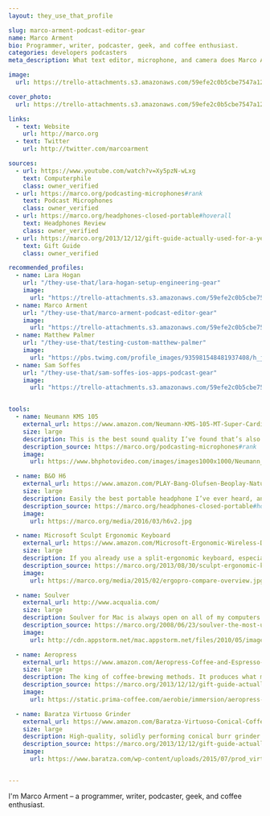 ```yaml
---
layout: they_use_that_profile

slug: marco-arment-podcast-editor-gear
name: Marco Arment
bio: Programmer, writer, podcaster, geek, and coffee enthusiast.
categories: developers podcasters
meta_description: What text editor, microphone, and camera does Marco Arment use?

image:
  url: https://trello-attachments.s3.amazonaws.com/59efe2c0b5cbe7547a121145/59efe352b503f6f8cc894c5e/6b3a4efe5b947994a0f2fc1dc58d28db/Marco_Arment.jpg

cover_photo:
  url: https://trello-attachments.s3.amazonaws.com/59efe2c0b5cbe7547a121145/59efe352b503f6f8cc894c5e/fe4217dac9c7a1a97e1504556a5c47ee/sculpt1.jpg

links:
  - text: Website
    url: http://marco.org
  - text: Twitter
    url: http://twitter.com/marcoarment

sources:
  - url: https://www.youtube.com/watch?v=Xy5pzN-wLxg
    text: Computerphile
    class: owner_verified 
  - url: https://marco.org/podcasting-microphones#rank
    text: Podcast Microphones
    class: owner_verified 
  - url: https://marco.org/headphones-closed-portable#hoverall
    text: Headphones Review
    class: owner_verified 
  - url: https://marco.org/2013/12/12/gift-guide-actually-used-for-a-year
    text: Gift Guide
    class: owner_verified 

recommended_profiles:
  - name: Lara Hogan
    url: "/they-use-that/lara-hogan-setup-engineering-gear"
    image: 
      url: "https://trello-attachments.s3.amazonaws.com/59efe2c0b5cbe7547a121145/59efe3a6dfb5ff8b72105d3f/268bbba61960d3d2fa0c0429f3aca90d/pOMAg5VX.jpg"
  - name: Marco Arment
    url: "/they-use-that/marco-arment-podcast-editor-gear"
    image: 
      url: "https://trello-attachments.s3.amazonaws.com/59efe2c0b5cbe7547a121145/59efe352b503f6f8cc894c5e/6b3a4efe5b947994a0f2fc1dc58d28db/Marco_Arment.jpg"
  - name: Matthew Palmer
    url: "/they-use-that/testing-custom-matthew-palmer"
    image: 
      url: "https://pbs.twimg.com/profile_images/935981548481937408/h_jhRlQQ_400x400.jpg"
  - name: Sam Soffes
    url: "/they-use-that/sam-soffes-ios-apps-podcast-gear"
    image: 
      url: "https://trello-attachments.s3.amazonaws.com/59efe2c0b5cbe7547a121145/59efe34e158d07e395a7bd97/b33a4cd723b183651ef24d5bb8b56924/profile-1470092596104-7f351d8667f3.png"


tools:
  - name: Neumann KMS 105
    external_url: https://www.amazon.com/Neumann-KMS-105-MT-Super-Cardiod/dp/B0002H0S2Q?tag=mattpalm-20
    size: large
    description: This is the best sound quality I’ve found that’s also practical in a home environment. This is my favorite microphone and the one I use, but its price keeps it from the top spot as a recommendation to others.
    description_source: https://marco.org/podcasting-microphones#rank
    image:
      url: https://www.bhphotovideo.com/images/images1000x1000/Neumann_KMS_105_MT_KMS105MT_Handheld_Stage_210673.jpg

  - name: B&O H6
    external_url: https://www.amazon.com/PLAY-Bang-Olufsen-Beoplay-Natural/dp/B00C4VFYRC?tag=mattpalm-20
    size: large
    description: Easily the best portable headphone I’ve ever heard, and one of the top few best headphones I’ve heard, open or closed, at any price, period.
    description_source: https://marco.org/headphones-closed-portable#hoverall
    image:
      url: https://marco.org/media/2016/03/h6v2.jpg

  - name: Microsoft Sculpt Ergonomic Keyboard
    external_url: https://www.amazon.com/Microsoft-Ergonomic-Wireless-Desktop-Keyboard/dp/B00CYX54C0?tag=mattpalm-20
    size: large
    description: If you already use a split-ergonomic keyboard, especially the similarly curved Microsoft Natural 4000, it’s a huge upgrade that I feel comfortable recommending nearly unconditionally, as long as you don’t use the F1–F12 or Escape keys constantly.
    description_source: https://marco.org/2013/08/30/sculpt-ergonomic-keyboard-review
    image:
      url: https://marco.org/media/2015/02/ergopro-compare-overview.jpg

  - name: Soulver
    external_url: http://www.acqualia.com/
    size: large
    description: Soulver for Mac is always open on all of my computers — home, work, and laptop. It’s a calculator, a numeric scratchpad, and a simple spreadsheet all in one simple, fast, inexpensive program with almost no interface.
    description_source: https://marco.org/2008/06/23/soulver-the-most-useful-program-i-use-every-day
    image:
      url: http://cdn.appstorm.net/mac.appstorm.net/files/2010/05/image-13.png

  - name: Aeropress
    external_url: https://www.amazon.com/Aeropress-Coffee-and-Espresso-Maker/dp/B0047BIWSK?tag=mattpalm-20
    size: large
    description: The king of coffee-brewing methods. It produces what many agree is the best-tasting drip coffee, has the easiest cleanup I’ve ever seen, can be used almost anywhere, and costs less than $30.
    description_source: https://marco.org/2013/12/12/gift-guide-actually-used-for-a-year
    image:
      url: https://static.prima-coffee.com/aerobie/immersion/aeropress-onsite-snow-sm-53.jpg

  - name: Baratza Virtuoso Grinder
    external_url: https://www.amazon.com/Baratza-Virtuoso-Conical-Coffee-Grinder/dp/B00LW8I45C?tag=mattpalm-20
    size: large
    description: High-quality, solidly performing conical burr grinder. Rather than spend a lot on a fancy automatic coffee machine, you’ll get much better coffee with a good burr grinder and an inexpensive AeroPress, French press, or pour-over cone.
    description_source: https://marco.org/2013/12/12/gift-guide-actually-used-for-a-year
    image:
      url: https://www.baratza.com/wp-content/uploads/2015/07/prod_virtuoso.jpg


---
```


I'm Marco Arment – a programmer, writer, podcaster, geek, and coffee enthusiast.
